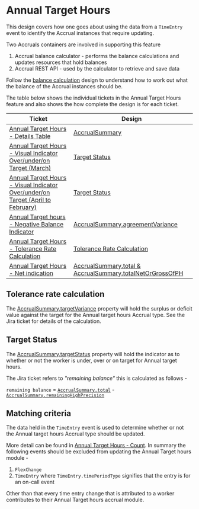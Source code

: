 # Annual Target Hours

This design covers how one goes about using the data from a `TimeEntry` event to identify the Accrual instances that require updating.

Two Accruals containers are involved in supporting this feature

1. Accrual balance calculator - performs the balance calculations and updates resources that hold balances
2. Accrual REST API - used by the calculator to retrieve and save data 

Follow the [balance calculation](./../containers/balance-calculator/orchestration/accrual-balance-calculation.md) design to understand how to work out what the balance of the Accrual instances should be.

The table below shows the individual tickets in the Annual Target Hours feature and also shows the how complete the design is for each ticket.

| Ticket                                                                                                                                           | Design           |
|--------------------------------------------------------------------------------------------------------------------------------------------------|------------------|
| [Annual Target Hours - Details Table ](https://collaboration.homeoffice.gov.uk/jira/browse/EAHW-1624)                                        | [AccrualSummary](./../rest-operations.md#accrualsummary) |
| [Annual Target Hours - Visual Indicator Over/under/on Target (March)](https://collaboration.homeoffice.gov.uk/jira/browse/EAHW-2048)                                       | [Target Status](#target-status) |
| [Annual Target Hours  - Visual Indicator Over/under/on Target (April to February)](https://collaboration.homeoffice.gov.uk/jira/browse/EAHW-1899)                                         | [Target Status](#target-status) |
| [Annual Target hours - Negative Balance Indicator](https://collaboration.homeoffice.gov.uk/jira/browse/EAHW-1738)                                                     | [AccrualSummary.agreementVariance](./../rest-operations.md#accrualsummary) |	
| [Annual Target Hours - Tolerance Rate Calculation ](https://collaboration.homeoffice.gov.uk/jira/browse/EAHW-1490)                                                     | [Tolerance Rate Calculation](#tolerance-rate-calculation) |
| [Annual Target Hours - Net indication ](https://collaboration.homeoffice.gov.uk/jira/browse/EAHW-1906)                                                     | [AccrualSummary.total & AccrualSummary.totalNetOrGrossOfPH](./../rest-operations.md#accrualsummary) |

## Tolerance rate calculation
The [AccrualSummary.targetVariance](./../rest-operations.md#accrualsummary) property will hold the surplus or deficit value against the target for the Annual target hours Accrual type. See the Jira ticket for details of the calculation.

## Target Status
The [AccrualSummary.targetStatus](./../rest-operations.md#accrualsummary) property will hold the indicator as to whether or not the worker is under, over or on target for Annual target hours. 

The Jira ticket refers to *"remaining balance"* this is calculated as follows - 

`remaining balance` = [`AccrualSummary.total`](./../rest-operations.md#accrualsummary) - [`AccrualSummary.remainingHighPrecision`](./../rest-operations.md#accrualsummary)

## Matching criteria
The data held in the `TimeEntry` event is used to determine whether or not the Annual target hours Accrual type should be updated.

More detail can be found in [Annual Target Hours - Count](https://collaboration.homeoffice.gov.uk/jira/browse/EAHW-1497). In summary the following events should be excluded from updating the Annual Target hours module -

1. `FlexChange`
2. `TimeEntry` where `TimeEntry.timePeriodType` signifies that the entry is for an on-call event

Other than that every time entry change that is attributed to a worker contributes to their Annual Target hours accrual module. 




